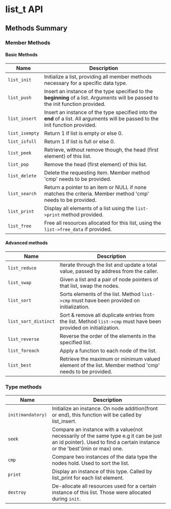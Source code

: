 # list_t API

## Methods Summary

### Member Methods

#### Basic Methods

| Name         | Description                                                                                                                      |
|--------------|----------------------------------------------------------------------------------------------------------------------------------|
| `list_init`    | Initialize a list, providing all member methods necessary for a specific data type.                                              |
| `list_push`   | Insert an instance of the type specified to the **beginning** of a list. Arguments will be passed to the init function provided. |
| `list_insert`  | Insert an instance of the type specified into the **end** of a list. All arguments will be passed to the init function provided.     |
| `list_isempty` | Return 1 if list is empty or else 0.                                                                                             |
| `list_isfull`  | Return 1 if list is full or else 0.                                                                                              |
| `list_peek`    | Retrieve, without remove though, the head (first element) of this list.                                                          |
| `list_pop`     | Remove the head (first element) of this list.                                                                                    |
| `list_delete`  | Delete the requesting item. Member method 'cmp' needs to be provided.                                                            |
| `list_search`  | Return a pointer to an item or NULL if none matches the criteria. Member method 'cmp' needs to be provided.                      |
| `list_print`   | Display all elements of a list using the `list->print` method provided.                                                                |
| `list_free`    | Free all resources allocated for this list, using the `list->free_data` if provided.|

#### Advanced methods

| Name         | Description                                                                                                                      |
|--------------|----------------------------------------------------------------------------------------------------------------------------------|
| `list_reduce`  | Iterate through the list and update a total value, passed by address from the caller.                                            |
| `list_swap`    | Given a list and a pair of node pointers of that list, swap the nodes.                                            |
| `list_sort`    | Sorts elements of the list. Method `list->cmp` must have been provided on initialization.                                            |
| `list_sort_distinct`| Sort & remove all duplicate entries from the list. Method `list->cmp` must have been provided on initialization.                                            |
| `list_reverse` | Reverse the order of the elements in the specified list.                                            |
| `list_foreach` | Apply a function to each node of the list.                                                                        |
| `list_best`    | Retrieve the maximum or minimum valued element of the list. Member method 'cmp' needs to be provided.                            |

### Type methods

| Name             | Description                                                                                                                                                  |
|------------------|--------------------------------------------------------------------------------------------------------------------------------------------------------------|
| `init(mandatory)` | Initialize an instance. On node addition(front or end), this function will be called by list_insert.                                                         |
| `seek`              | Compare an instance with a value(not necessarily of the same type e.g it can be just an id pointer). Used to find a certain instance or the 'best'(min or max)  one. |
| `cmp`              | Compare two instances of the data type the nodes hold. Used to sort the list. |
| `print`            | Display an instance of this type. Called by list_print for each list element.                                                                                |
| `destroy`        | De-allocate all resources used for a certain instance of this list. Those were allocated during `init`.                                                      |
